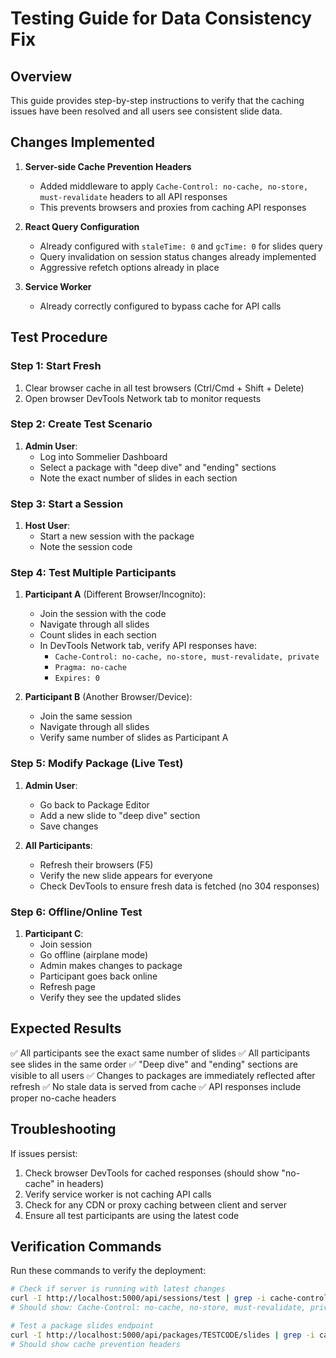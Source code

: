 # Testing Guide for Data Consistency Fix

## Overview
This guide provides step-by-step instructions to verify that the caching issues have been resolved and all users see consistent slide data.

## Changes Implemented

1. **Server-side Cache Prevention Headers**
   - Added middleware to apply `Cache-Control: no-cache, no-store, must-revalidate` headers to all API responses
   - This prevents browsers and proxies from caching API responses

2. **React Query Configuration**
   - Already configured with `staleTime: 0` and `gcTime: 0` for slides query
   - Query invalidation on session status changes already implemented
   - Aggressive refetch options already in place

3. **Service Worker**
   - Already correctly configured to bypass cache for API calls

## Test Procedure

### Step 1: Start Fresh
1. Clear browser cache in all test browsers (Ctrl/Cmd + Shift + Delete)
2. Open browser DevTools Network tab to monitor requests

### Step 2: Create Test Scenario
1. **Admin User**: 
   - Log into Sommelier Dashboard
   - Select a package with "deep dive" and "ending" sections
   - Note the exact number of slides in each section

### Step 3: Start a Session
1. **Host User**:
   - Start a new session with the package
   - Note the session code

### Step 4: Test Multiple Participants
1. **Participant A** (Different Browser/Incognito):
   - Join the session with the code
   - Navigate through all slides
   - Count slides in each section
   - In DevTools Network tab, verify API responses have:
     - `Cache-Control: no-cache, no-store, must-revalidate, private`
     - `Pragma: no-cache`
     - `Expires: 0`

2. **Participant B** (Another Browser/Device):
   - Join the same session
   - Navigate through all slides
   - Verify same number of slides as Participant A

### Step 5: Modify Package (Live Test)
1. **Admin User**:
   - Go back to Package Editor
   - Add a new slide to "deep dive" section
   - Save changes

2. **All Participants**:
   - Refresh their browsers (F5)
   - Verify the new slide appears for everyone
   - Check DevTools to ensure fresh data is fetched (no 304 responses)

### Step 6: Offline/Online Test
1. **Participant C**:
   - Join session
   - Go offline (airplane mode)
   - Admin makes changes to package
   - Participant goes back online
   - Refresh page
   - Verify they see the updated slides

## Expected Results

✅ All participants see the exact same number of slides
✅ All participants see slides in the same order
✅ "Deep dive" and "ending" sections are visible to all users
✅ Changes to packages are immediately reflected after refresh
✅ No stale data is served from cache
✅ API responses include proper no-cache headers

## Troubleshooting

If issues persist:
1. Check browser DevTools for cached responses (should show "no-cache" in headers)
2. Verify service worker is not caching API calls
3. Check for any CDN or proxy caching between client and server
4. Ensure all test participants are using the latest code

## Verification Commands

Run these commands to verify the deployment:

```bash
# Check if server is running with latest changes
curl -I http://localhost:5000/api/sessions/test | grep -i cache-control
# Should show: Cache-Control: no-cache, no-store, must-revalidate, private

# Test a package slides endpoint
curl -I http://localhost:5000/api/packages/TESTCODE/slides | grep -i cache
# Should show cache prevention headers
```